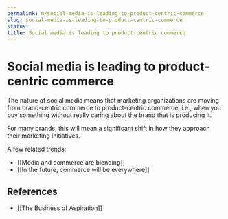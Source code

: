 ```yaml
---
permalink: n/social-media-is-leading-to-product-centric-commerce
slug: social-media-is-leading-to-product-centric-commerce
status: 
title: Social media is leading to product-centric commerce
---
```

# Social media is leading to product-centric commerce

The nature of social media means that marketing organizations are moving from brand-centric commerce to product-centric commerce, i.e., when you buy something without really caring about the brand that is producing it.

For many brands, this will mean a significant shift in how they approach their marketing initiatives.

A few related trends:

- [[Media and commerce are blending]]
- [[In the future, commerce will be everywhere]]

## References

- [[The Business of Aspiration]]
